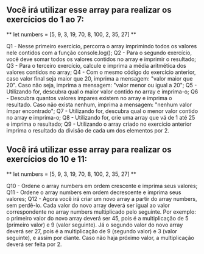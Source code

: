## Você irá utilizar esse array para realizar os exercícios do 1 ao 7:

** let numbers = [5, 9, 3, 19, 70, 8, 100, 2, 35, 27] **

Q1 - Nesse primeiro exercício, percorra o array imprimindo todos os valores nele contidos com a função console.log();
Q2 - Para o segundo exercício, você deve somar todos os valores contidos no array e imprimir o resultado;
Q3 - Para o terceiro exercício, calcule e imprima a média aritmética dos valores contidos no array;
Q4 - Com o mesmo código do exercício anterior, caso valor final seja maior que 20, imprima a mensagem: "valor maior que 20". Caso não seja, imprima a mensagem: "valor menor ou igual a 20";
Q5 - Utilizando for, descubra qual o maior valor contido no array e imprima-o;
Q6 - Descubra quantos valores ímpares existem no array e imprima o resultado. Caso não exista nenhum, imprima a mensagem: "nenhum valor ímpar encontrado";
Q7 - Utilizando for, descubra qual o menor valor contido no array e imprima-o;
Q8 - Utilizando for, crie uma array que vá de 1 até 25 e imprima o resultado;
Q9 - Utilizando o array criado no exercício anterior imprima o resultado da divisão de cada um dos elementos por 2.

## Você irá utilizar esse array para realizar os exercícios do 10 e 11:

** let numbers = [5, 9, 3, 19, 70, 8, 100, 2, 35, 27] **

Q10 - Ordene o array numbers em ordem crescente e imprima seus valores;
Q11 - Ordene o array numbers em ordem decrescente e imprima seus valores;
Q12 - Agora você irá criar um novo array a partir do array numbers, sem perdê-lo. Cada valor do novo array deverá ser igual ao valor correspondente no array numbers multiplicado pelo seguinte. Por exemplo: o primeiro valor do novo array deverá ser 45, pois é a multiplicação de 5 (primeiro valor) e 9 (valor seguinte). Já o segundo valor do novo array deverá ser 27, pois é a multiplicação de 9 (segundo valor) e 3 (valor seguinte), e assim por diante. Caso não haja próximo valor, a multiplicação deverá ser feita por 2.